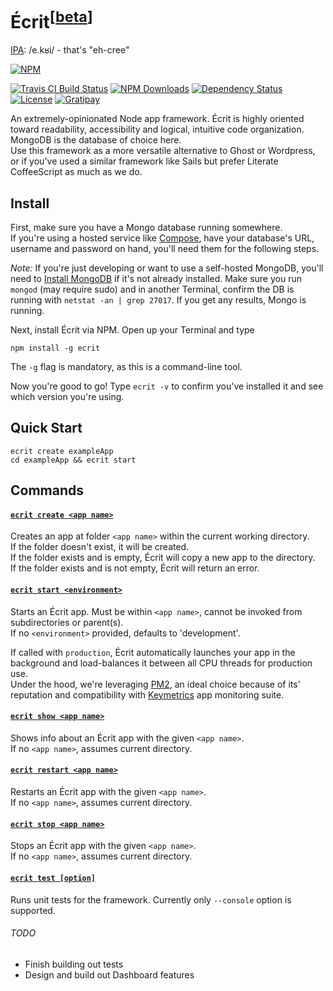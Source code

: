 Écrit<sup>[[beta](#todo)]</sup>
=====
[IPA](http://en.wiktionary.org/wiki/Appendix:French_pronunciation): /e.kʁi/ - that's "eh-cree"  

[![NPM](https://nodei.co/npm/ecrit.png)](https://nodei.co/npm/ecrit/)  

[![Travis CI Build Status](https://travis-ci.org/merciba/ecrit.svg?branch=master)](https://travis-ci.org/merciba/ecrit) [![NPM Downloads](https://img.shields.io/npm/dm/ecrit.svg)](https://www.npmjs.com/package/ecrit) [![Dependency Status](https://img.shields.io/david/merciba/ecrit.svg)](https://david-dm.org/merciba/ecrit) [![License](https://img.shields.io/npm/l/ecrit.svg)](https://github.com/merciba/ecrit/blob/master/LICENSE) [![Gratipay](http://img.shields.io/gratipay/merciba.svg)](https://gratipay.com/merciba/)

An extremely-opinionated Node app framework. Écrit is highly oriented toward readability, accessibility and logical, intuitive code organization. MongoDB is the database of choice here.  
Use this framework as a more versatile alternative to Ghost or Wordpress, or if you've used a similar framework like Sails but prefer Literate CoffeeScript as much as we do.

Install
-------

First, make sure you have a Mongo database running somewhere.  
If you're using a hosted service like [Compose](http://compose.io), have your database's URL, username and password on hand, you'll need them for the following steps.  

_Note:_ If you're just developing or want to use a self-hosted MongoDB, you'll need to [Install MongoDB](http://docs.mongodb.org/manual/installation/) if it's not already installed. Make sure you run `mongod` (may require sudo) and in another Terminal, confirm the DB is running with `netstat -an | grep 27017`. If you get any results, Mongo is running.

Next, install Écrit via NPM. Open up your Terminal and type

`npm install -g ecrit`

The `-g` flag is mandatory, as this is a command-line tool.  

Now you're good to go! Type `ecrit -v` to confirm you've installed it and see which version you're using.

Quick Start
-------

```
ecrit create exampleApp  
cd exampleApp && ecrit start
```

Commands
--------

#### [`ecrit create <app name>`](https://github.com/merciba/ecrit/blob/master/bin/create.litcoffee)

Creates an app at folder `<app name>` within the current working directory.  
If the folder doesn't exist, it will be created.  
If the folder exists and is empty, Écrit will copy a new app to the directory.  
If the folder exists and is not empty, Écrit will return an error.  

#### [`ecrit start <environment>`](https://github.com/merciba/ecrit/blob/master/bin/start.litcoffee)

Starts an Écrit app. Must be within `<app name>`, cannot be invoked from subdirectories or parent(s).  
If no `<environment>` provided, defaults to 'development'.  

If called with `production`, Écrit automatically launches your app in the background and load-balances it between all CPU threads for production use.  
Under the hood, we're leveraging [PM2](https://github.com/Unitech/pm2), an ideal choice because of its' reputation and compatibility with [Keymetrics](https://keymetrics.io/) app monitoring suite. 

#### [`ecrit show <app name>`](https://github.com/merciba/ecrit/blob/master/bin/show.litcoffee)

Shows info about an Écrit app with the given `<app name>`.  
If no `<app name>`, assumes current directory.  

#### [`ecrit restart <app name>`](https://github.com/merciba/ecrit/blob/master/bin/restart.litcoffee)

Restarts an Écrit app with the given `<app name>`.  
If no `<app name>`, assumes current directory.  

#### [`ecrit stop <app name>`](https://github.com/merciba/ecrit/blob/master/bin/stop.litcoffee)

Stops an Écrit app with the given `<app name>`.  
If no `<app name>`, assumes current directory.  

#### [`ecrit test [option]`](https://github.com/merciba/ecrit/blob/master/bin/test.litcoffee)

Runs unit tests for the framework. Currently only `--console` option is supported.

###### TODO

* Finish building out tests
* Design and build out Dashboard features

